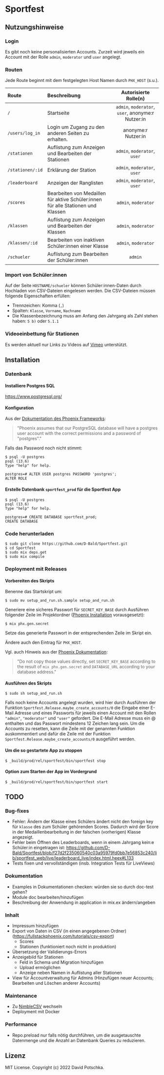# Sportfest

## Nutzungshinweise

### Login
Es gibt noch keine personalisierten Accounts. Zurzeit wird jeweils ein Account mit der Rolle `admin`, `moderator` und `user` angelegt.

### Routen
Jede Route beginnt mit dem festgelegten Host Namen durch `PHX_HOST` (s.u.).

| Route | Beschreibung | Autorisierte Rolle(n) |
|:------|:-------------|:---------------------:|
| `/` | Startseite | `admin`, `moderator`, `user`, anonyme:r Nutzer:in |
| `/users/log_in` | Login um Zugang zu den anderen Seiten zu erhalten. | anonyme:r Nutzer:in |
| `/stationen` | Auflistung zum Anzeigen und Bearbeiten der Stationen | `admin`, `moderator`, `user` |
| `/stationen/:id` | Erklärung der Station |`admin`, `moderator`, `user` |
| `/leaderboard` | Anzeigen der Ranglisten | `admin`, `moderator`, `user` |
| `/scores` | Bearbeiten von Medaillen für aktive Schüler:innen für alle Stationen und Klassen | `admin`, `moderator` |
| `/klassen` | Auflistung zum Anzeigen und Bearbeiten der Klassen | `admin`, `moderator` |
| `/klassen/:id` | Bearbeiten von inaktiven Schüler:innen einer Klasse | `admin`, `moderator` |
| `/schueler` | Auflistung zum Bearbeiten der Schüler:innen | `admin` |


### Import von Schüler:innen
Auf der Seite `HOSTNAME/schueler` können Schüler:innen-Daten durch Hochladen von CSV-Dateien eingelesen werden. Die CSV-Dateien müssen folgende Eigenschaften erfüllen:
- Trennzeichen: Komma (`,`)
- Spalten: `Klasse`, `Vorname`, `Nachname`
- Die Klassenbezeichnung muss am Anfang den Jahrgang als Zahl stehen haben: `5 b)` oder `5.1.1`

### Videoeinbettung für Stationen
Es werden aktuell nur Links zu Videos auf [Vimeo](https://vimeo.com/) unterstützt.

## Installation

### Datenbank
#### Installiere Postgres SQL
https://www.postgresql.org/
#### Konfiguration
Aus der [Dokumentation des Phoenix Frameworks](https://hexdocs.pm/phoenix/up_and_running.html):
> "Phoenix assumes that our PostgreSQL database will have a postgres user account with the correct permissions and a password of "postgres"."

Falls das Password noch nicht stimmt:
```console
$ psql -U postgres
psql (13.6)
Type "help" for help.

postgres=# ALTER USER postgres PASSWORD 'postgres';
ALTER ROLE
```

#### Erstelle Datenbank `sportfest_prod` für die Sportfest App
```console
$ psql -U postgres
psql (13.6)
Type "help" for help.

postgres=# CREATE DATABASE sportfest_prod;
CREATE DATABASE
```

### Code herunterladen
```console
$ sudo git clone https://github.com/D-Bald/Sportfest.git
$ cd Sportfest
$ sudo mix deps.get
$ sudo mix compile
```

### Deployment mit Releases
#### Vorbereiten des Skripts
Benenne das Startskript um:
```console
$ sudo mv setup_and_run.sh.sample setup_and_run.sh
```
Generiere eine sicheres Passwort für `SECRET_KEY_BASE` durch Ausführen folgender Zeile im Projektordner ([Phoenix Installation](https://hexdocs.pm/phoenix/1.6.6/installation.html) vorausgesetzt):
```console
$ mix phx.gen.secret
```
Setze das generierte Passwort in der entsprechenden Zeile im Skript ein.

Ändere auch den Eintrag für `PHX_HOST`.

Vgl. auch Hinweis aus der [Phoenix Dokumentation](https://hexdocs.pm/phoenix/1.6.6/deployment.html):
> "Do not copy those values directly, set `SECRET_KEY_BASE` according to the result of `mix phx.gen.secret` and `DATABASE_URL` according to your database address."

#### Ausführen des Skripts
```console
$ sudo sh setup_and_run.sh
```

Falls noch keine Accounts angelegt wurden, wird hier durch Ausführen der Funktion `Sportfest.Release.maybe_create_accounts/0` die Eingabe einer E-Mail Adresse und eines Passworts für jeweils einen Account mit den Rollen `"admin"`, `"moderator"` und `"user"` gefordert. Die E-Mail Adresse muss ein @ enthalten und das Passwort mindestens 12 Zeichen lang sein. Um die Accounts zu resetten, kann die Zeile mit der genannten Funktion auskommentiert und dafür die Zeile mit der Funktion `Sportfest.Release.maybe_create_accounts/0` ausgeführt werden.

#### Um die so gestartete App zu stoppen
```console
$ _build/prod/rel/sportfest/bin/sportfest stop
```

#### Option zum Starten der App im Vordergrund
```console
$ _build/prod/rel/sportfest/bin/sportfest start
```
## TODO
### Bug-fixes
- Fehler: Ändern der Klasse eines Schülers ändert nicht den foreign key für `klasse` des zum Schüler gehörenden Scores. Dadurch wird der Score in der Medaillenbearbeitung in der falschen (vorherigen) Klasse angezeigt.
- Fehler beim Öffnen des Leaderboards, wenn in einem Jahrgang kein:e Schüler:in eingetragen ist: https://github.com/D-Bald/Sportfest/blob/f27d2f235060540c03a95979fd0bb7e56853c240/lib/sportfest_web/live/leaderboard_live/index.html.heex#L133
- Tests fixen und vervollständigen (insb. Integration Tests für LiveViews)

### Dokumentation
- Examples in Dokumentationen checken: würden sie so durch doc-test gehen?
- Module doc bearbeiten/hinzufügen
- Beschreibung der Anwendung in application in mix.ex ändern/angeben

### Inhalt
- Impressum hinzufügen
- Export von Daten in CSV (in einen angegebenen Ordner) (https://fullstackphoenix.com/tutorials/csv-export)
  - Scores
  - Stationen (funktioniert noch nicht in produktion)
- Übersetzung der Validierungs-Errors
- Anzeigebild für Stationen
  - Feld in Schema und Migration hinzufügen
  - Upload ermöglichen
  - Anzeige neben Namen in Auflistung aller Stationen
- View für Accountverwaltung für Admins (Hinzufügen neuer Accounts; Bearbeiten und Löschen anderer Accounts)

### Maintenance
- Zu [NimbleCSV](https://hexdocs.pm/nimble_csv/NimbleCSV.html)  wechseln
- Deployment mit Docker

### Performance
- Repo.preload nur falls nötig durchführen, um die ausgetauschte Datenmenge und die Anzahl an Datenbank Queries zu reduzieren.

## Lizenz
MIT License. Copyright (c) 2022 David Potschka.